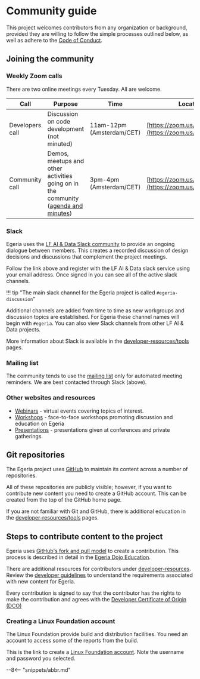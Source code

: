<!-- SPDX-License-Identifier: CC-BY-4.0 -->
<!-- Copyright Contributors to the ODPi Egeria project. -->

# Community guide

This project welcomes contributors from any organization or background, provided they are
willing to follow the simple processes outlined below, as well as adhere to the
[Code of Conduct](CODE_OF_CONDUCT.md).

## Joining the community

### Weekly Zoom calls

There are two online meetings every Tuesday. All are welcome.

| Call | Purpose | Time | Location |
|---|---|---|---|
| Developers call | Discussion on code development (not minuted) | 11am-12pm (Amsterdam/CET) | [https://zoom.us/j/523629111](https://zoom.us/j/523629111) |
| Community call | Demos, meetups and other activities going on in the community ([agenda and minutes](https://github.com/odpi/data-governance/wiki)) | 3pm-4pm (Amsterdam/CET) | [https://zoom.us/j/523629111](https://zoom.us/j/523629111) |

### Slack

Egeria uses the [LF AI & Data Slack community](http://slack.lfai.foundation) to provide an ongoing dialogue between members.
This creates a recorded discussion of design decisions and discussions that complement the project meetings.

Follow the link above and register with the LF AI & Data slack service using your email address.
Once signed in you can see all of the active slack channels.

!!! tip "The main slack channel for the Egeria project is called `#egeria-discussion`"

Additional channels are added from time to time as new workgroups and discussion topics are established. For Egeria these
channel names will begin with `#egeria`. You can also view Slack channels from other LF AI & Data projects.

More information about Slack is available in the [developer-resources/tools](developer-resources/tools/Slack.md) pages.

### Mailing list

The community tends to use the [mailing list](https://lists.lfaidata.foundation/g/egeria-technical-discuss/topics) only
for automated meeting reminders. We are best contacted through Slack (above).

### Other websites and resources

- [Webinars](https://github.com/odpi/data-governance/tree/master/webinars) - virtual events covering topics of interest.
- [Workshops](https://github.com/odpi/data-governance/tree/master/workshops) - face-to-face workshops promoting discussion and education on Egeria
- [Presentations](https://github.com/odpi/data-governance/tree/master/presentations) - presentations given at conferences and private gatherings

## Git repositories

The Egeria project uses [GitHub](https://github.com/odpi) to maintain its content across a number of repositories.

All of these repositories are publicly visible; however, if you want to contribute new content you need
to create a GitHub account.  This can be created from the top of the GitHub home page.

If you are not familiar with Git and GitHub, there is additional education in the
[developer-resources/tools](developer-resources/tools/Git-GitHub.md) pages.

## Steps to contribute content to the project

Egeria uses [GitHub's fork and pull model](https://help.github.com/articles/about-collaborative-development-models/)
to create a contribution.
This process is described in detail in the
[Egeria Dojo Education](open-metadata-resources/open-metadata-tutorials/egeria-dojo/egeria-dojo-day-2-3-contribution-to-egeria.md).

There are additional resources for contributors under [developer-resources](developer-resources).
Review the [developer guidelines](developer-resources/Developer-Guidelines.md)
to understand the requirements associated with new content for Egeria.

Every contribution is signed to say that the contributor has the rights to make the contribution and
agrees with the [Developer Certificate of Origin (DCO)](developer-resources/why-the-dco.md)

### Creating a Linux Foundation account

The Linux Foundation provide build and distribution facilities.
You need an account to access some of the reports from the build.

This is the link to create a [Linux Foundation account](https://identity.linuxfoundation.org).
Note the username and password you selected.

--8<-- "snippets/abbr.md"
